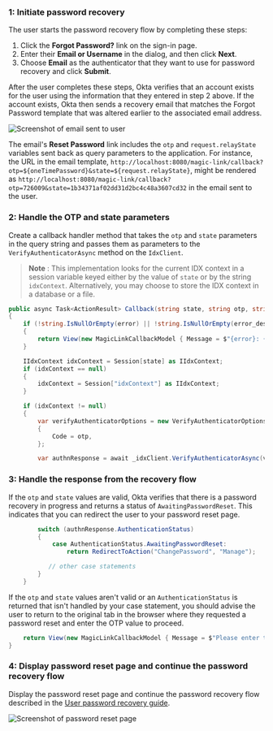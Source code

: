 ### 1: Initiate password recovery

The user starts the password recovery flow by completing these steps:

1. Click the **Forgot Password?** link on the sign-in page.
2. Enter their **Email or Username** in the dialog, and then click **Next**.
3. Choose **Email** as the authenticator that they want to use for password recovery and click **Submit**.

After the user completes these steps, Okta verifies that an account exists for the user using the information that they entered in step 2 above. If the account exists, Okta then sends a recovery email that matches the Forgot Password template that was altered earlier to the associated email address.

<div class="common-image-format">

![Screenshot of email sent to user](/img/advanced-use-cases/custom-pwd-recovery-custom-email.png "Customized Password Recovery Diagram")

</div>

The email's **Reset Password** link includes the `otp` and `request.relayState` variables sent back as query parameters to the application. For instance, the URL in the email template,  `http://localhost:8080/magic-link/callback?otp=${oneTimePassword}&state=${request.relayState}`, might be rendered as `http://localhost:8080/magic-link/callback?otp=726009&state=1b34371af02dd31d2bc4c48a3607cd32` in the email sent to the user.

### 2: Handle the OTP and state parameters

Create a callback handler method that takes the `otp` and `state` parameters in the query string and passes them as parameters to the `VerifyAuthenticatorAsync` method on the `IdxClient`.

> **Note** : This implementation looks for the current IDX context in a session variable keyed either by the value of `state` or by the string `idxContext`. Alternatively, you may choose to store the IDX context in a database or a file.

```csharp
public async Task<ActionResult> Callback(string state, string otp, string error = null, string error_description = null)
{
    if (!string.IsNullOrEmpty(error) || !string.IsNullOrEmpty(error_description))
    {
        return View(new MagicLinkCallbackModel { Message = $"{error}: {error_description}" });
    }

    IIdxContext idxContext = Session[state] as IIdxContext;
    if (idxContext == null)
    {
        idxContext = Session["idxContext"] as IIdxContext;
    }

    if (idxContext != null)
    {
        var verifyAuthenticatorOptions = new VerifyAuthenticatorOptions
        {
            Code = otp,
        };

        var authnResponse = await _idxClient.VerifyAuthenticatorAsync(verifyAuthenticatorOptions, idxContext);
```

### 3: Handle the response from the recovery flow

If the `otp` and `state` values are valid, Okta verifies that there is a password recovery in progress and returns a status of `AwaitingPasswordReset`. This indicates that you can redirect the user to your password reset page.

```csharp
        switch (authnResponse.AuthenticationStatus)
        {
            case AuthenticationStatus.AwaitingPasswordReset:
                return RedirectToAction("ChangePassword", "Manage");

           // other case statements
        }
    }
```

If the `otp` and `state` values aren't valid or an `AuthenticationStatus` is returned that isn't handled by your case statement, you should advise the user to return to the original tab in the browser where they requested a password reset and enter the OTP value to proceed.

```csharp
    return View(new MagicLinkCallbackModel { Message = $"Please enter the OTP '{otp}' in the original browser tab to finish the flow." });
}
```

### 4: Display password reset page and continue the password recovery flow

Display the password reset page and continue the password recovery flow described in the [User password recovery guide](/docs/guides/oie-embedded-sdk-use-case-pwd-recovery-mfa/aspnet/main/).

<div class="common-image-format bordered-image">

![Screenshot of password reset page](/img/advanced-use-cases/dotnet-custom-pwd-recovery-custom-sdk-reset-pwd-page.png "Password Reset Page")

</div>
